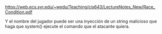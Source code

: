 https://web.ecs.syr.edu/~wedu/Teaching/cis643/LectureNotes_New/Race_Condition.pdf

Y el nombre del jugador puede ser una inyección de un string malicioso que haga que system() ejecute el comando que el atacante quiera.